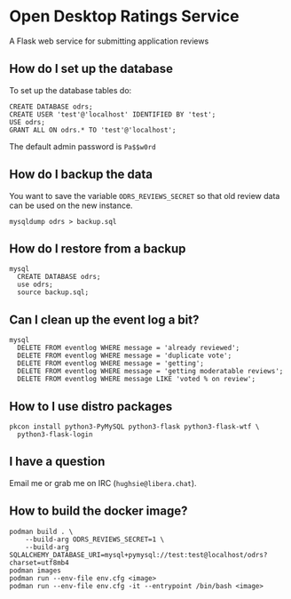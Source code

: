 # Open Desktop Ratings Service

A Flask web service for submitting application reviews

## How do I set up the database ##

To set up the database tables do:

    CREATE DATABASE odrs;
    CREATE USER 'test'@'localhost' IDENTIFIED BY 'test';
    USE odrs;
    GRANT ALL ON odrs.* TO 'test'@'localhost';

The default admin password is `Pa$$w0rd`

## How do I backup the data ##

You want to save the variable `ODRS_REVIEWS_SECRET` so that old review data
can be used on the new instance.

    mysqldump odrs > backup.sql

## How do I restore from a backup ##

    mysql
      CREATE DATABASE odrs;
      use odrs;
      source backup.sql;

## Can I clean up the event log a bit? ##

    mysql
      DELETE FROM eventlog WHERE message = 'already reviewed';
      DELETE FROM eventlog WHERE message = 'duplicate vote';
      DELETE FROM eventlog WHERE message = 'getting';
      DELETE FROM eventlog WHERE message = 'getting moderatable reviews';
      DELETE FROM eventlog WHERE message LIKE 'voted % on review';

## How to I use distro packages ##

    pkcon install python3-PyMySQL python3-flask python3-flask-wtf \
      python3-flask-login

## I have a question

Email me or grab me on IRC (`hughsie@libera.chat`).

## How to build the docker image?

    podman build . \
        --build-arg ODRS_REVIEWS_SECRET=1 \
        --build-arg SQLALCHEMY_DATABASE_URI=mysql+pymysql://test:test@localhost/odrs?charset=utf8mb4
    podman images
    podman run --env-file env.cfg <image>
    podman run --env-file env.cfg -it --entrypoint /bin/bash <image>
